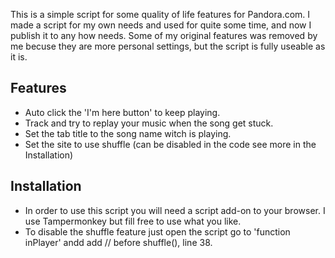 This is a simple script for some quality of life features for Pandora.com.
I made a script for my own needs and used for quite some time, and now I publish it to any how needs.
Some of my original features was removed by me becuse they are more personal settings, but the script is fully useable as it is.

## Features
- Auto click the 'I'm here button' to keep playing.
- Track and try to replay your music when the song get stuck.
- Set the tab title to the song name witch is playing.
- Set the site to use shuffle (can be disabled in the code see more in the Installation)

## Installation
- In order to use this script you will need a script add-on to your browser. I use Tampermonkey but fill free to use what you like.
- To disable the shuffle feature just open the script go to 'function inPlayer' andd add // before shuffle(), line 38.
